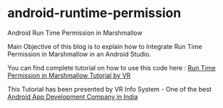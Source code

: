 # android-runtime-permission
Android Run Time Permission in Marshmallow

Main Objective of this blog is to explain how to Integrate Run Time Permission in Marshmallow in an Android Studio.

You can find complete tutorial on how to use this code here : <a href="http://vrinfosystem.com/blogs/blog/android-runtime-permission-in-marshmallow">Run Time Permission in Marshmallow Tutorial by VR</a>

This Tutorial has been presented by VR Info System - One of the best <a href="http://www.vrinfosystem.com">Android App Development Company in India</a>

